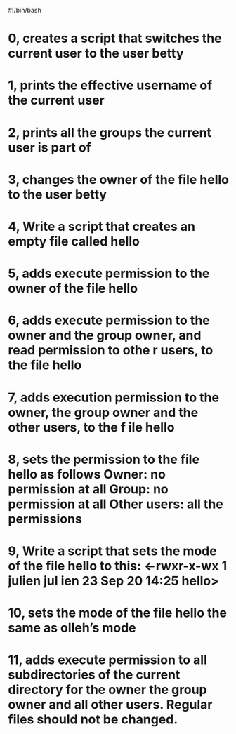 #!/bin/bash

# 0, creates a script that switches the current user to the user betty

# 1, prints the effective username of the current user

# 2, prints all the groups the current user is part of

# 3, changes the owner of the file hello to the user betty

# 4, Write a script that creates an empty file called hello

# 5, adds execute permission to the owner of the file hello

# 6, adds execute permission to the owner and the group owner, and read permission to othe     r users, to the file hello

# 7, adds execution permission to the owner, the group owner and the other users, to the f     ile hello

# 8,  sets the permission to the file hello as follows Owner: no permission at all Group:       no permission at all Other users: all the permissions

# 9, Write a script that sets the mode of the file hello to this: <-rwxr-x-wx 1 julien jul     ien 23 Sep 20 14:25 hello>

# 10, sets the mode of the file hello the same as olleh’s mode 

# 11, adds execute permission to all subdirectories of the current directory for the owner      the group owner and all other users. Regular files should not be changed.



